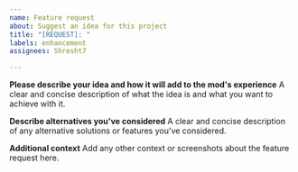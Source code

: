 ```yaml
---
name: Feature request
about: Suggest an idea for this project
title: "[REQUEST]: "
labels: enhancement
assignees: Shresht7

---
```


**Please describe your idea and how it will add to the mod's experience**
A clear and concise description of what the idea is and what you want to achieve with it.

**Describe alternatives you've considered**
A clear and concise description of any alternative solutions or features you've considered.

**Additional context**
Add any other context or screenshots about the feature request here.
